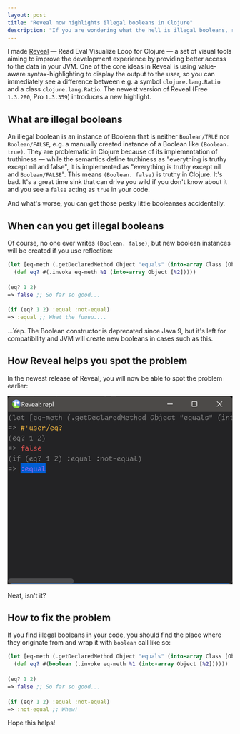 ```yaml
---
layout: post
title: "Reveal now highlights illegal booleans in Clojure"
description: "If you are wondering what the hell is illegal booleans, read this post — it will save you some headaches in the future"
---
```


I made [Reveal](/reveal/) — Read Eval Visualize Loop for Clojure — a set of visual tools aiming to improve the development experience by providing better access to the data in your JVM. One of the core ideas in Reveal is using value-aware syntax-highlighting to display the output to the user, so you can immediately see a difference between e.g. a symbol `clojure.lang.Ratio` and a class `clojure.lang.Ratio`. The newest version of Reveal (Free `1.3.280`, Pro `1.3.359`) introduces a new highlight.

## What are illegal booleans

An illegal boolean is an instance of Boolean that is neither `Boolean/TRUE` nor `Boolean/FALSE`, e.g. a manually created instance of a Boolean like `(Boolean. true)`. They are problematic in Clojure because of its implementation of truthiness — while the semantics define truthiness as "everything is truthy except nil and false", it is implemented as "everything is truthy except nil and `Boolean/FALSE`". This means `(Boolean. false)` is truthy in Clojure. It's bad. It's a great time sink that can drive you wild if you don't know about it and you see a `false` acting as `true` in your code. 

And what's worse, you can get those pesky little booleanses accidentally.

## When can you get illegal booleans

Of course, no one ever writes `(Boolean. false)`, but new boolean instances will be created if you use reflection:

```clj
(let [eq-meth (.getDeclaredMethod Object "equals" (into-array Class [Object]))]
  (def eq? #(.invoke eq-meth %1 (into-array Object [%2]))))

(eq? 1 2)
=> false ;; So far so good...

(if (eq? 1 2) :equal :not-equal)
=> :equal ;; What the fuuuu....
```

...Yep. The Boolean constructor is deprecated since Java 9, but it's left for compatibility and JVM will create new booleans in cases such as this.

## How Reveal helps you spot the problem

In the newest release of Reveal, you will now be able to spot the problem earlier:

![img](/assets/2022-02-10/img.png)

Neat, isn't it?

## How to fix the problem

If you find illegal booleans in your code, you should find the place where they originate from and wrap it with `boolean` call like so:

```clj
(let [eq-meth (.getDeclaredMethod Object "equals" (into-array Class [Object]))]
  (def eq? #(boolean (.invoke eq-meth %1 (into-array Object [%2])))))

(eq? 1 2)
=> false ;; So far so good...

(if (eq? 1 2) :equal :not-equal)
=> :not-equal ;; Whew!
```

Hope this helps!